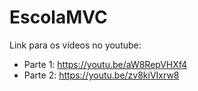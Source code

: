 # EscolaMVC

Link para os vídeos no youtube: 
- Parte 1: https://youtu.be/aW8RepVHXf4
- Parte 2: https://youtu.be/zv8kiVIxrw8
